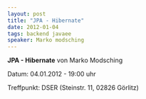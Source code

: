 ```yaml
---
layout: post
title: "JPA - Hibernate"
date: 2012-01-04
tags: backend javaee
speaker: Marko modsching
---
```


**JPA - Hibernate** von Marko Modsching 


Datum: 04.01.2012 - 19:00 uhr

Treffpunkt: DSER (Steinstr. 11, 02826 Görlitz)